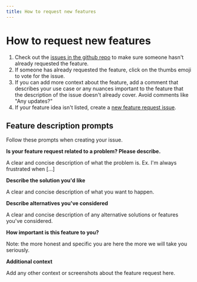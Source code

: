 ```yaml
---
title: How to request new features
---
```


# How to request new features

1. Check out the [issues in the github repo][github-issues] to make sure someone hasn't already requested the feature.
2. If someone has already requested the feature, click on the thumbs emoji to vote for the issue.
3. If you can add more context about the feature, add a comment that describes your use case or any nuances important to the feature that the description of the issue doesn't already cover. Avoid comments like "Any updates?"
4. If your feature idea isn't listed, create a [new feature request issue][feature-request].

## Feature description prompts

Follow these prompts when creating your issue.

**Is your feature request related to a problem? Please describe.**

A clear and concise description of what the problem is. Ex. I'm always frustrated when [...]

**Describe the solution you'd like**

A clear and concise description of what you want to happen.

**Describe alternatives you've considered**

A clear and concise description of any alternative solutions or features you've considered.

**How important is this feature to you?**

Note: the more honest and specific you are here the more we will take you seriously.

**Additional context**

Add any other context or screenshots about the feature request here.

[github-issues]: ./known-issues.html
[feature-request]: https://github.com/metabase/metabase/issues/new?assignees=&labels=.Needs+Triage%2C+Type%3ANew+Feature&template=feature_request.md